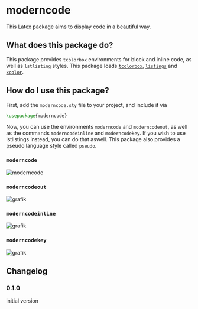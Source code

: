 # moderncode

This Latex package aims to display code in a beautiful way.

## What does this package do?

This package provides `tcolorbox` environments for block and inline code, as well as `lstlisting` styles. This package loads [`tcolorbox`](https://www.ctan.org/pkg/tcolorbox), [`listings`](https://ctan.org/pkg/listings) and [`xcolor`](https://ctan.org/pkg/xcolor).

## How do I use this package?

First, add the `moderncode.sty` file to your project, and include it via

```tex
\usepackage{moderncode}
```

Now, you can use the environments `moderncode` and `moderncodeout`, as well as the commands `moderncodeinline` and `moderncodekey`. If you wish to use lstlistings instead, you can do that aswell. This package also provides a pseudo language style called `pseudo`.

### `moderncode`

![moderncode](https://github.com/Smonman/moderncode/assets/36928284/7d2cde25-9cdb-4c5f-b9b9-d2d851be498f)

### `moderncodeout`

![grafik](https://github.com/Smonman/moderncode/assets/36928284/af6a1d87-7c17-49e4-8fae-df5a15ad48dc)

### `moderncodeinline`

![grafik](https://github.com/Smonman/moderncode/assets/36928284/bb4e1d6c-7cf3-43d6-a054-c0d9db0c30d7)

### `moderncodekey`

![grafik](https://github.com/Smonman/moderncode/assets/36928284/003b1408-d9ac-4be2-8612-795bc54bcefe)

## Changelog

### 0.1.0

initial version
